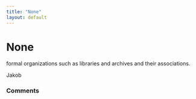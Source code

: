 ```yaml
---
title: "None"
layout: default
---
```

None
=====================
formal organizations such as libraries and archives and their
associations.

Jakob

### Comments ###


